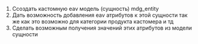 1. Ссоздать кастомную еаv модель (сущность) mdg_entity
2. Дать возможность добавления еаv атрибутов к этой сущности так же как это возможно для категории продукта кастомера и тд
3. Сделать возможным получения значений этих атрибутов из модели сущности
